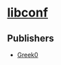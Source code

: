 # [libconf](https://pypi.org/project/libconf)



## Publishers
- [Greek0](https://pypi.org/user/Greek0)

